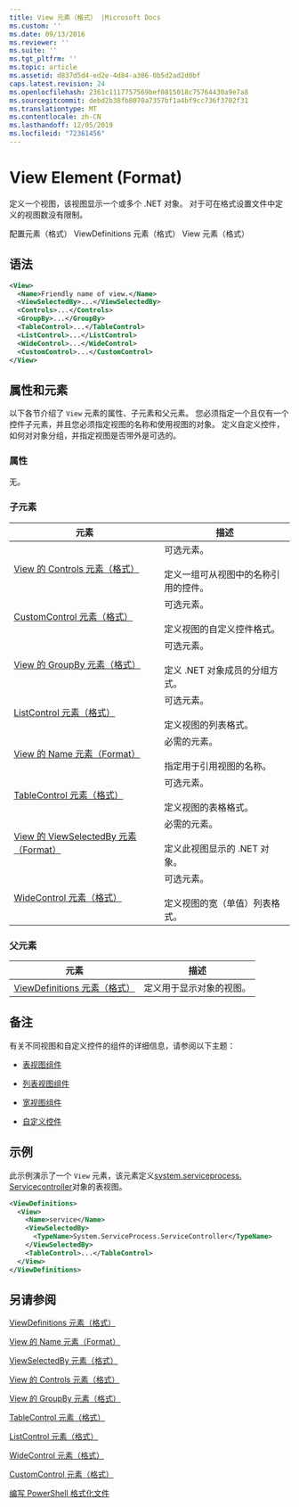 ```yaml
---
title: View 元素（格式） |Microsoft Docs
ms.custom: ''
ms.date: 09/13/2016
ms.reviewer: ''
ms.suite: ''
ms.tgt_pltfrm: ''
ms.topic: article
ms.assetid: d837d5d4-ed2e-4d84-a306-0b5d2ad2d0bf
caps.latest.revision: 24
ms.openlocfilehash: 2361c1117757569bef0815018c75764430a9e7a8
ms.sourcegitcommit: debd2b38fb8070a7357bf1a4bf9cc736f3702f31
ms.translationtype: MT
ms.contentlocale: zh-CN
ms.lasthandoff: 12/05/2019
ms.locfileid: "72361456"
---
```

# <a name="view-element-format"></a>View Element (Format)

定义一个视图，该视图显示一个或多个 .NET 对象。 对于可在格式设置文件中定义的视图数没有限制。

配置元素（格式） ViewDefinitions 元素（格式） View 元素（格式）

## <a name="syntax"></a>语法

```xml
<View>
  <Name>Friendly name of view.</Name>
  <ViewSelectedBy>...</ViewSelectedBy>
  <Controls>...</Controls>
  <GroupBy>...</GroupBy>
  <TableControl>...</TableControl>
  <ListControl>...</ListControl>
  <WideControl>...</WideControl>
  <CustomControl>...</CustomControl>
</View>
```

## <a name="attributes-and-elements"></a>属性和元素

以下各节介绍了 `View` 元素的属性、子元素和父元素。 您必须指定一个且仅有一个控件子元素，并且您必须指定视图的名称和使用视图的对象。 定义自定义控件，如何对对象分组，并指定视图是否带外是可选的。

### <a name="attributes"></a>属性

无。

### <a name="child-elements"></a>子元素

|元素|描述|
|-------------|-----------------|
|[View 的 Controls 元素（格式）](./controls-element-for-view-format.md)|可选元素。<br /><br /> 定义一组可从视图中的名称引用的控件。|
|[CustomControl 元素（格式）](./customcontrol-element-for-groupby-format.md)|可选元素。<br /><br /> 定义视图的自定义控件格式。|
|[View 的 GroupBy 元素（格式）](./groupby-element-for-view-format.md)|可选元素。<br /><br /> 定义 .NET 对象成员的分组方式。|
|[ListControl 元素（格式）](./listcontrol-element-format.md)|可选元素。<br /><br /> 定义视图的列表格式。|
|[View 的 Name 元素（Format）](./name-element-for-view-format.md)|必需的元素。<br /><br /> 指定用于引用视图的名称。|
|[TableControl 元素（格式）](./tablecontrol-element-format.md)|可选元素。<br /><br /> 定义视图的表格格式。|
|[View 的 ViewSelectedBy 元素（Format）](./viewselectedby-element-format.md)|必需的元素。<br /><br /> 定义此视图显示的 .NET 对象。|
|[WideControl 元素（格式）](./widecontrol-element-format.md)|可选元素。<br /><br /> 定义视图的宽（单值）列表格式。|

### <a name="parent-elements"></a>父元素

|元素|描述|
|-------------|-----------------|
|[ViewDefinitions 元素（格式）](./viewdefinitions-element-format.md)|定义用于显示对象的视图。|

## <a name="remarks"></a>备注

有关不同视图和自定义控件的组件的详细信息，请参阅以下主题：

- [表视图组件](./creating-a-table-view.md)

- [列表视图组件](./creating-a-list-view.md)

- [宽视图组件](./creating-a-wide-view.md)

- [自定义控件](./creating-custom-controls.md)

## <a name="example"></a>示例

此示例演示了一个 `View` 元素，该元素定义[system.serviceprocess. Servicecontroller](/dotnet/api/System.ServiceProcess.ServiceController)对象的表视图。

```xml
<ViewDefinitions>
  <View>
    <Name>service</Name>
    <ViewSelectedBy>
      <TypeName>System.ServiceProcess.ServiceController</TypeName>
    </ViewSelectedBy>
    <TableControl>...</TableControl>
  </View>
</ViewDefinitions>

```

## <a name="see-also"></a>另请参阅

[ViewDefinitions 元素（格式）](./viewdefinitions-element-format.md)

[View 的 Name 元素（Format）](./name-element-for-view-format.md)

[ViewSelectedBy 元素（格式）](./viewselectedby-element-format.md)

[View 的 Controls 元素（格式）](./controls-element-for-view-format.md)

[View 的 GroupBy 元素（格式）](./groupby-element-for-view-format.md)

[TableControl 元素（格式）](./tablecontrol-element-format.md)

[ListControl 元素（格式）](./listcontrol-element-format.md)

[WideControl 元素（格式）](./widecontrol-element-format.md)

[CustomControl 元素（格式）](./customcontrol-element-for-groupby-format.md)

[编写 PowerShell 格式化文件](./writing-a-powershell-formatting-file.md)
